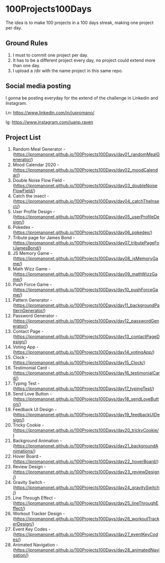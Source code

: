 # 100Projects100Days

The idea is to make 100 projects in a 100 days streak, making one project per day.

## Ground Rules

1. I must to commit one project per day.
2. It has to be a different project every day, no project could extend more than one day.
3. I upload a /dir with the name project in this same repo.

## Social media posting

I gonna be posting everyday for the extend of the challenge in Linkedin and Instagram.

Ln: https://www.linkedin.com/in/jupromano/

Ig: https://www.instagram.com/juanp.raven

## Project List

1. Random Meal Generator - (https://jpromanonet.github.io/100Projects100Days/day01_randomMealGenerator/)
2. Mood Calendar 2020 - (https://jpromanonet.github.io/100Projects100Days/day02_moodCalendar/)
3. Double Noise Flow Field - (https://jpromanonet.github.io/100Projects100Days/day03_doubleNoiseFlowField/)
4. Catch the insect - (https://jpromanonet.github.io/100Projects100Days/day04_catchTheInsect/)
5. User Profile Design - (https://jpromanonet.github.io/100Projects100Days/day05_userProfileDesign/)
6. Pokedex - (https://jpromanonet.github.io/100Projects100Days/day06_pokedex/)
7. Tribute page for James Bond - (https://jpromanonet.github.io/100Projects100Days/day07_tributePageForJamesBond/)
8. JS Memory Game - (https://jpromanonet.github.io/100Projects100Days/day08_jsMemoryGame/)
9. Math Wizz Game - (https://jpromanonet.github.io/100Projects100Days/day09_mathWizzGame/)
10. Push Force Game - (https://jpromanonet.github.io/100Projects100Days/day10_pushForceGame/)
11. Pattern Generator - (https://jpromanonet.github.io/100Projects100Days/day11_backgroundPatternGenerator/)
12. Password Generator - (https://jpromanonet.github.io/100Projects100Days/day12_passwordGenerator/)
13. Contact Page - (https://jpromanonet.github.io/100Projects100Days/day13_contactPageDesign/)
14. Voting App - (https://jpromanonet.github.io/100Projects100Days/day14_votingApp/)
15. Clock - (https://jpromanonet.github.io/100Projects100Days/day15_Clock/)
16. Testimonial Card - (https://jpromanonet.github.io/100Projects100Days/day16_testimonialCard/)
17. Typing Test - (https://jpromanonet.github.io/100Projects100Days/day17_typingTest/)
18. Send Love Button - (https://jpromanonet.github.io/100Projects100Days/day18_sendLoveButton/)
19. Feedback UI Design - (https://jpromanonet.github.io/100Projects100Days/day19_feedbackUIDesign/)
20. Tricky Cookie - (https://jpromanonet.github.io/100Projects100Days/day20_trickyCookie/)
21. Background Animation - (https://jpromanonet.github.io/100Projects100Days/day21_backgroundAnimations/)
22. Hover Board - (https://jpromanonet.github.io/100Projects100Days/day22_hoverBoard/)
23. Review Design - (https://jpromanonet.github.io/100Projects100Days/day23_reviewDesign/)
24. Gravity Switch - (https://jpromanonet.github.io/100Projects100Days/day24_gravitySwitch/)
25. Line Through Effect - (https://jpromanonet.github.io/100Projects100Days/day25_lineThroughEffect/)
26. Workout Tracker Design - (https://jpromanonet.github.io/100Projects100Days/day26_workoutTrackerDesign/)
27. Event Key Codes - (https://jpromanonet.github.io/100Projects100Days/day27_eventKeyCodes/)
28. Animated Navigation - (https://jpromanonet.github.io/100Projects100Days/day28_animatedNavigation/)
